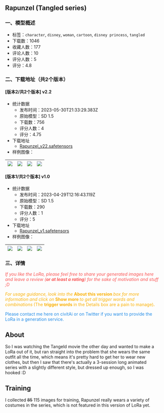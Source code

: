 ## Rapunzel (Tangled series)
### 一、模型概述

- 标签：`character`, `disney`, `woman`, `cartoon`, `disney princess`, `tangled`
- 下载数：1046
- 收藏人数：177
- 评论人数：10
- 评分人数：5
- 评分：4.8

### 二、下载地址（共2个版本）

#### [版本2/共2个版本] v2.2

- 统计数据
  - 发布时间：2023-05-30T21:33:29.383Z
  - 原始模型：SD 1.5
  - 下载数：756
  - 评分人数：4
  - 评分：4.75
- 下载地址
  - [Rapunzel_v22.safetensors](https://civitai.com/api/download/models/57995)
- 样例图像：

| <img src="https://image.civitai.com/xG1nkqKTMzGDvpLrqFT7WA/12bd8bfd-54e7-4b31-b38f-80ea0b764700/width=450/631593.jpeg" /> | <img src="https://image.civitai.com/xG1nkqKTMzGDvpLrqFT7WA/589efb39-f73e-422b-fa45-820a293af600/width=450/631595.jpeg" /> | <img src="https://image.civitai.com/xG1nkqKTMzGDvpLrqFT7WA/6df10834-c460-4b6c-7a85-a18d91536f00/width=450/631594.jpeg" /> | <img src="https://image.civitai.com/xG1nkqKTMzGDvpLrqFT7WA/f574e8e6-c376-43ea-767c-045a8f763200/width=450/631599.jpeg" /> |
| ---- | ---- | ---- | ---- |

#### [版本1/共2个版本] v1.0

- 统计数据
  - 发布时间：2023-04-29T12:16:43.119Z
  - 原始模型：SD 1.5
  - 下载数：290
  - 评分人数：1
  - 评分：5
- 下载地址
  - [Rapunzel_v1.safetensors](https://civitai.com/api/download/models/55633)
- 样例图像：

| <img src="https://image.civitai.com/xG1nkqKTMzGDvpLrqFT7WA/19c888fc-003c-42e3-70bc-9fd1c3aeff00/width=450/602913.jpeg" /> | <img src="https://image.civitai.com/xG1nkqKTMzGDvpLrqFT7WA/ee45ba52-bc13-4d2d-a22d-3d04cbbd9500/width=450/602906.jpeg" /> | <img src="https://image.civitai.com/xG1nkqKTMzGDvpLrqFT7WA/108c82dd-1d26-4b54-f1ab-011740bcfd00/width=450/602914.jpeg" /> | <img src="https://image.civitai.com/xG1nkqKTMzGDvpLrqFT7WA/7f17c9fc-7422-4471-b2b4-b8f17c722700/width=450/602922.jpeg" /> |
| ---- | ---- | ---- | ---- |


### 三、详情
<p><em><span style="color:rgb(250, 82, 82)">If you like the LoRa, please feel free to share your generated images here and leave a review (</span></em><strong><em><span style="color:rgb(250, 82, 82)">or at least a rating</span></em></strong><em><span style="color:rgb(250, 82, 82)">) for the sake of motivation and stuff ;D</span></em></p><p><em><span style="color:rgb(250, 176, 5)">For usage guidance, look into the </span></em><strong><span style="color:rgb(250, 176, 5)">About this version</span><em><span style="color:rgb(250, 176, 5)"> </span></em></strong><em><span style="color:rgb(250, 176, 5)">box for more information and click on</span></em><strong><em><span style="color:rgb(250, 176, 5)"> </span></em><span style="color:rgb(250, 176, 5)">Show more</span><em><span style="color:rgb(250, 176, 5)"> </span></em></strong><em><span style="color:rgb(250, 176, 5)">to get all trigger words and combinations</span></em><strong><em><span style="color:rgb(250, 176, 5)"> </span></em></strong><span style="color:rgb(250, 176, 5)">(The </span><strong><span style="color:rgb(250, 176, 5)">trigger words</span></strong><span style="color:rgb(250, 176, 5)"> in the Details box are a pain to manage)</span><strong><em><span style="color:rgb(250, 176, 5)">.</span></em></strong></p><p><span style="color:rgb(34, 139, 230)">Please contact me here on civitAi or on Twitter if you want to provide the LoRa in a generation service.</span></p><p></p><h2 id="heading-124">About</h2><p>So I was watching the Tangeld movie the other day and wanted to make a LoRa out of it, but ran straight into the problem that she wears the same outfit all the time, which means it's pretty hard to get her to wear new clothes, but then I saw that there's actually a 3-session long animated series with a slightly different style, but dressed up enough, so I was hooked :D</p><p></p><h2 id="heading-125">Training</h2><p>I collected <s>85</s> 115 images for training, Rapunzel really wears a variety of costumes in the series, which is not featured in this version of LoRa yet.</p>